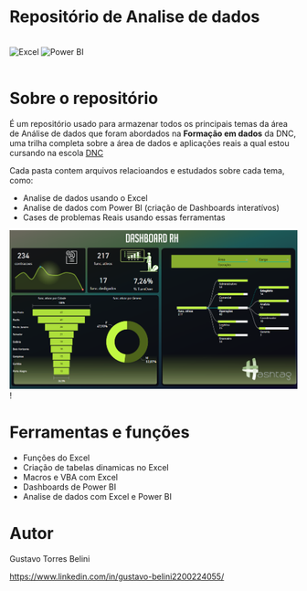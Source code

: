 # Repositório de Analise de dados

<div style= 'display: inline_block'><br/>
    <img alt='Excel' src='https://img.shields.io/badge/Microsoft_Excel-217346?style=for-the-badge&logo=microsoft-excel&logoColor=white'>
    <img alt='Power BI' src='https://img.shields.io/badge/power_bi-F2C811?style=for-the-badge&logo=powerbi&logoColor=black'>


</div><br>



# Sobre o repositório

É um repositório usado para armazenar todos os principais temas da área de Análise de dados que foram abordados na **Formação em dados** da DNC, uma trilha completa sobre a área de dados e aplicações reais a qual estou cursando na escola [DNC](https://www.escoladnc.com.br/ "Site da DNC")

Cada pasta contem arquivos relacioandos e estudados sobre cada tema, como:
- Analise de dados usando o Excel
- Analise de dados com Power BI (criação de Dashboards interatívos)
- Cases de problemas Reais usando essas ferramentas

![Dashboard BI](https://github.com/GTBelini22/Estudo_Analise_de_dados/blob/main/Assets/dashboards%20bi.png)!

# Ferramentas e funções

- Funções do Excel
- Criação de tabelas dinamicas no Excel
- Macros e VBA com Excel
- Dashboards de Power BI
- Analise de dados com Excel e Power BI


# Autor

Gustavo Torres Belini

https://www.linkedin.com/in/gustavo-belini2200224055/

